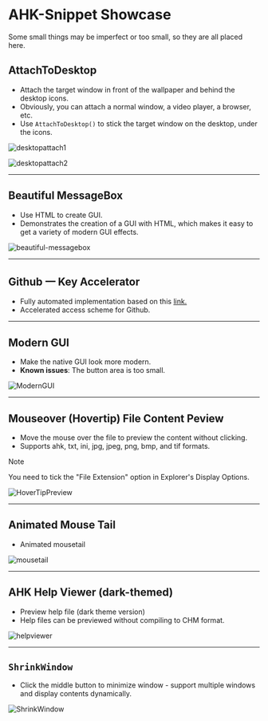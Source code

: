 # AHK-Snippet Showcase

Some small things may be imperfect or too small, so they are all placed here.

## AttachToDesktop

- Attach the target window in front of the wallpaper and behind the desktop icons.
- Obviously, you can attach a normal window, a video player, a browser, etc.
- Use `AttachToDesktop()` to stick the target window on the desktop, under the icons.
  
![desktopattach1](https://github.com/telppa/AHK-Small-Code/raw/main/img/AttachToDesktop2.gif)

![desktopattach2](https://github.com/telppa/AHK-Small-Code/raw/main/img/AttachToDesktop5.gif)
  
---  
  
## Beautiful MessageBox  
  
- Use HTML to create GUI.
- Demonstrates the creation of a GUI with HTML, which makes it easy to get a variety of modern GUI effects.
  
![beautiful-messagebox](https://github.com/telppa/AHK-Small-Code/raw/main/img/BeautifulMessageBox2.gif)  
  
---  
  
## Github 一 Key Accelerator
  
- Fully automated implementation based on this [link.](https://zhuanlan.zhihu.com/p/147745547)
- Accelerated access scheme for Github.
  
---  
  
## Modern GUI  
  
- Make the native GUI look more modern.  
- **Known issues**: The button area is too small.  
  
![ModernGUI](https://github.com/telppa/AHK-Small-Code/raw/main/img/Make%20the%20native%20GUI%20look%20more%20modern1.gif)  
  
---  
  
## Mouseover (Hovertip) File Content Peview  
  
- Move the mouse over the file to preview the content without clicking.
- Supports ahk, txt, ini, jpg, jpeg, png, bmp, and tif formats.

>[!Note]
>You need to tick the "File Extension" option in Explorer's Display Options.  
  
![HoverTipPreview](https://github.com/telppa/AHK-Small-Code/raw/main/img/Mouse%20over%20the%20file%20(do%20not%20need%20click)%20to%20preview%20the%20contents1.gif)  
  
---  
  
## Animated Mouse Tail
  
- Animated mousetail  
  
![mousetail](https://github.com/telppa/AHK-Small-Code/raw/main/img/Mouse%20tail%20(animation%20version)1.gif)
  
---  
  
## AHK Help Viewer (dark-themed)  
  
- Preview help file (dark theme version)
- Help files can be previewed without compiling to CHM format.
  
![helpviewer](https://github.com/telppa/AHK-Small-Code/raw/main/img/Preview%20help%20file%20(dark%20theme%20version)1.gif)  
  
---  
  
## `ShrinkWindow`  
  
- Click the middle button to minimize window - support multiple windows and display contents dynamically.
  
![ShrinkWindow](https://github.com/telppa/AHK-Small-Code/raw/main/img/ShrinkWindow1.gif)  
